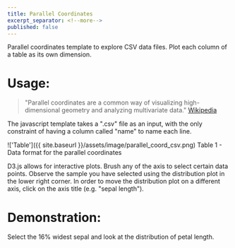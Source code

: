 ```yaml
---
title: Parallel Coordinates
excerpt_separator: <!--more-->
published: false
---
```


Parallel coordinates template to explore CSV data files. Plot
each column of a table as its own dimension.

<!--more-->

# Usage:

  > "Parallel coordinates are a common way of visualizing high-dimensional
  > geometry and analyzing multivariate data." [Wikipedia](https://en.wikipedia.org/wiki/Parallel_coordinates)

The javascript template takes a ".csv" file as an input, with the only
constraint of having a column called "name" to name each line.

!['Table']({{ site.baseurl }}/assets/image/parallel_coord_csv.png)
Table 1 - Data format for the parallel coordinates

D3.js allows for interactive plots. Brush any of the axis to select
certain data points. Observe the sample you have selected using the distribution plot
in the lower right corner. In order to move the distribution plot on a different
axis, click on the axis title (e.g. "sepal length").

# Demonstration:

Select the 16% widest sepal and look at the distribution of petal length.

<!-- ######## Parallel code snipet-->
<script src="https://ajax.googleapis.com/ajax/libs/jquery/1.11.3/jquery.min.js"></script>
<script src="/assets/js/d3.js" charset="utf-8"></script>
<script src="/assets/js/parallel_coordinates.js" charset="utf-8"></script>
<script src="https://cdn.plot.ly/plotly-latest.min.js"></script>
<link rel="stylesheet" href="/assets/css/parallel_coordinates.css">

<div id="mainContainer" style="width: 1000px;">
  <div id="chartContainer1" style="margin-left: -100px;"></div>
  <div id="wrapper" style="clear:both;">
      <div id="first-div" style="margin-left: -100px;">
        <div id="label" style="width: 250px; height: 200px;"></div>
      </div>
      <div id="second-div" >
        <div id="myDiv" style="width: 750px; height: 300px; margin-right: 75px"></div>
      </div>
  </div>
</div>

<script>
basic_parallel_coordinates("/assets/data/data.csv");
</script>
<!-- ######## Parallel code snipet -->
